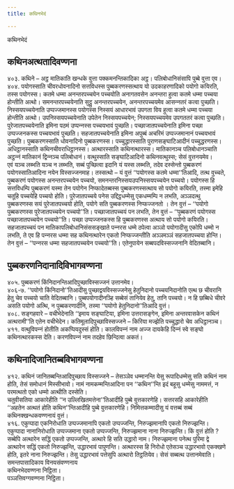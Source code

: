 ```yaml
---
title: कथिनभेदं

---
```

कथिनभेदं  


## कथिनअत्थतादिवण्णना

४०३. कथिने – अट्ठ मातिकाति खन्धके वुत्ता पक्‍कमनन्तिकादिका अट्ठ। पलिबोधानिसंसापि पुब्बे वुत्ता एव।  
४०४. पयोगस्साति चीवरधोवनादिनो सत्तविधस्स पुब्बकरणस्सत्थाय यो उदकाहरणादिको पयोगो कयिरति, तस्स पयोगस्स। कतमे धम्मा अनन्तरपच्‍चयेन पच्‍चयोति अनागतवसेन अनन्तरा हुत्वा कतमे धम्मा पच्‍चया होन्तीति अत्थो। समनन्तरपच्‍चयेनाति सुट्ठु अनन्तरपच्‍चयेन, अनन्तरपच्‍चयमेव आसन्‍नतरं कत्वा पुच्छति। निस्सयपच्‍चयेनाति उप्पज्‍जमानस्स पयोगस्स निस्सयं आधारभावं उपगता विय हुत्वा कतमे धम्मा पच्‍चया होन्तीति अत्थो। उपनिस्सयपच्‍चयेनाति उपेतेन निस्सयपच्‍चयेन; निस्सयपच्‍चयमेव उपगततरं कत्वा पुच्छति। पुरेजातपच्‍चयेनाति इमिना पठमं उप्पन्‍नस्स पच्‍चयभावं पुच्छति। पच्छाजातपच्‍चयेनाति इमिना पच्छा उप्पज्‍जनकस्स पच्‍चयभावं पुच्छति। सहजातपच्‍चयेनाति इमिना अपुब्बं अचरिमं उप्पज्‍जमानानं पच्‍चयभावं पुच्छति। पुब्बकरणस्साति धोवनादिनो पुब्बकरणस्स। पच्‍चुद्धारस्साति पुराणसङ्घाटिआदीनं पच्‍चुद्धरणस्स। अधिट्ठानस्साति कथिनचीवराधिट्ठानस्स। अत्थारस्साति कथिनत्थारस्स। मातिकानञ्‍च पलिबोधानञ्‍चाति अट्ठन्‍नं मातिकानं द्विन्‍नञ्‍च पलिबोधानं। वत्थुस्साति सङ्घाटिआदिनो कथिनवत्थुस्स; सेसं वुत्तनयमेव।  
एवं यञ्‍च लब्भति यञ्‍च न लब्भति, सब्बं पुच्छित्वा इदानि यं यस्स लब्भति, तदेव दस्सेन्तो पुब्बकरणं पयोगस्सातिआदिना नयेन विस्सज्‍जनमाह। तस्सत्थो – यं वुत्तं ‘‘पयोगस्स कतमे धम्मा’’तिआदि, तत्थ वुच्‍चते, पुब्बकरणं पयोगस्स अनन्तरपच्‍चयेन पच्‍चयो, समनन्तरनिस्सयउपनिस्सयपच्‍चयेन पच्‍चयो। पयोगस्स हि सत्तविधम्पि पुब्बकरणं यस्मा तेन पयोगेन निप्फादेतब्बस्स पुब्बकरणस्सत्थाय सो पयोगो कयिरति, तस्मा इमेहि चतूहि पच्‍चयेहि पच्‍चयो होति। पुरेजातपच्‍चये पनेस उद्दिट्ठधम्मेसु एकधम्मम्पि न लभति, अञ्‍ञदत्थु पुब्बकरणस्स सयं पुरेजातपच्‍चयो होति, पयोगे सति पुब्बकरणस्स निप्फज्‍जनतो । तेन वुत्तं – ‘‘पयोगो पुब्बकरणस्स पुरेजातपच्‍चयेन पच्‍चयो’’ति। पच्छाजातपच्‍चयं पन लभति, तेन वुत्तं – ‘‘पुब्बकरणं पयोगस्स पच्छाजातपच्‍चयेन पच्‍चयो’’ति। पच्छा उप्पज्‍जनकस्स हि पुब्बकरणस्स अत्थाय सो पयोगो कयिरति। सहजातपच्‍चयं पन मातिकापलिबोधानिसंससङ्खाते पन्‍नरस धम्मे ठपेत्वा अञ्‍ञो पयोगादीसु एकोपि धम्मो न लभति, ते एव हि पन्‍नरस धम्मा सह कथिनत्थारेन एकतो निप्फज्‍जन्तीति अञ्‍ञमञ्‍ञं सहजातपच्‍चया होन्ति। तेन वुत्तं – ‘‘पन्‍नरस धम्मा सहजातपच्‍चयेन पच्‍चयो’’ति। एतेनुपायेन सब्बपदविस्सज्‍जनानि वेदितब्बानि।  


## पुब्बकरणनिदानादिविभागवण्णना

४०५. पुब्बकरणं किंनिदानन्तिआदिपुच्छाविस्सज्‍जनं उत्तानमेव।  
४०६-७. ‘‘पयोगो किंनिदानो’’तिआदीसु पुच्छाद्वयविस्सज्‍जनेसु हेतुनिदानो पच्‍चयनिदानोति एत्थ छ चीवरानि हेतु चेव पच्‍चयो चाति वेदितब्बानि। पुब्बपयोगादीनञ्हि सब्बेसं तानियेव हेतु, तानि पच्‍चयो। न हि छब्बिधे चीवरे असति पयोगो अत्थि, न पुब्बकरणादीनि, तस्मा ‘‘पयोगो हेतुनिदानो’’तिआदि वुत्तं।  
४०८. सङ्गहवारे – वचीभेदेनाति ‘‘इमाय सङ्घाटिया, इमिना उत्तरासङ्गेन, इमिना अन्तरवासकेन कथिनं अत्थरामी’’ति एतेन वचीभेदेन। कतिमूलादिपुच्छाविस्सज्‍जने – किरिया मज्झेति पच्‍चुद्धारो चेव अधिट्ठानञ्‍च।  
४११. वत्थुविपन्‍नं होतीति अकप्पियदुस्सं होति। कालविपन्‍नं नाम अज्‍ज दायकेहि दिन्‍नं स्वे सङ्घो कथिनत्थारकस्स देति। करणविपन्‍नं नाम तदहेव छिन्दित्वा अकतं।  


## कथिनादिजानितब्बविभागवण्णना

४१२. कथिनं जानितब्बन्तिआदिपुच्छाय विस्सज्‍जने – तेसञ्‍ञेव धम्मानन्ति येसु रूपादिधम्मेसु सति कथिनं नाम होति, तेसं समोधानं मिस्सीभावो। नामं नामकम्मन्तिआदिना पन ‘‘कथिन’’न्ति इदं बहूसु धम्मेसु नाममत्तं, न परमत्थतो एको धम्मो अत्थीति दस्सेति।  
चतुवीसतिया आकारेहीति ‘‘न उल्‍लिखितमत्तेना’’तिआदीहि पुब्बे वुत्तकारणेहि। सत्तरसहि आकारेहीति ‘‘अहतेन अत्थतं होति कथिन’’न्तिआदीहि पुब्बे वुत्तकारणेहि। निमित्तकम्मादीसु यं वत्तब्बं सब्बं कथिनक्खन्धकवण्णनायं वुत्तं।  
४१६. एकुप्पादा एकनिरोधाति उप्पज्‍जमानापि एकतो उप्पज्‍जन्ति, निरुज्झमानापि एकतो निरुज्झन्ति। एकुप्पादा नानानिरोधाति उप्पज्‍जमाना एकतो उप्पज्‍जन्ति, निरुज्झमाना नाना निरुज्झन्ति। किं वुत्तं होति ? सब्बेपि अत्थारेन सद्धिं एकतो उप्पज्‍जन्ति, अत्थारे हि सति उद्धारो नाम। निरुज्झमाना पनेत्थ पुरिमा द्वे अत्थारेन सद्धिं एकतो निरुज्झन्ति, उद्धारभावं पापुणन्ति। अत्थारस्स हि निरोधो एतेसञ्‍च उद्धारभावो एकक्खणे होति, इतरे नाना निरुज्झन्ति। तेसु उद्धारभावं पत्तेसुपि अत्थारो तिट्ठतियेव। सेसं सब्बत्थ उत्तानमेवाति।  
समन्तपासादिकाय विनयसंवण्णनाय  
कथिनभेदवण्णना निट्ठिता।  
पञ्‍ञत्तिवग्गवण्णना निट्ठिता।  